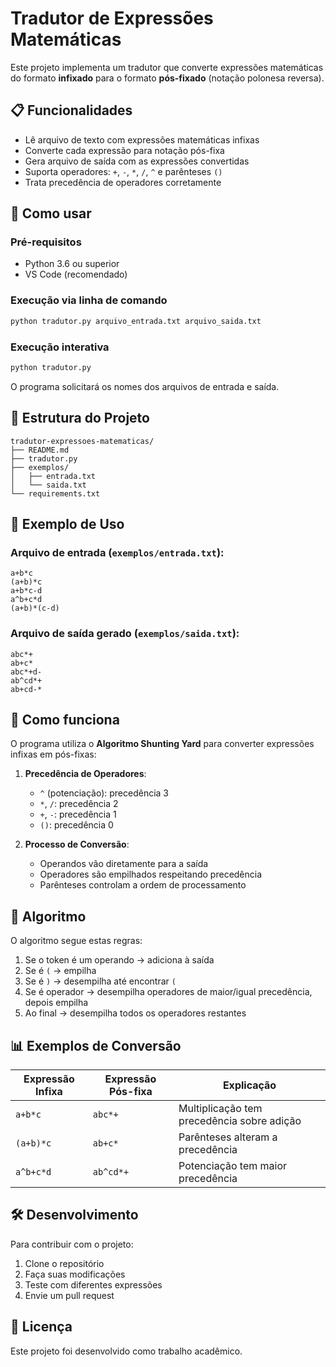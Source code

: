 # Tradutor de Expressões Matemáticas

Este projeto implementa um tradutor que converte expressões matemáticas do formato **infixado** para o formato **pós-fixado** (notação polonesa reversa).

## 📋 Funcionalidades

- Lê arquivo de texto com expressões matemáticas infixas
- Converte cada expressão para notação pós-fixa
- Gera arquivo de saída com as expressões convertidas
- Suporta operadores: `+`, `-`, `*`, `/`, `^` e parênteses `()`
- Trata precedência de operadores corretamente

## 🚀 Como usar

### Pré-requisitos
- Python 3.6 ou superior
- VS Code (recomendado)

### Execução via linha de comando

```bash
python tradutor.py arquivo_entrada.txt arquivo_saida.txt
```

### Execução interativa

```bash
python tradutor.py
```
O programa solicitará os nomes dos arquivos de entrada e saída.

## 📁 Estrutura do Projeto

```
tradutor-expressoes-matematicas/
├── README.md
├── tradutor.py
├── exemplos/
│   ├── entrada.txt
│   └── saida.txt
└── requirements.txt
```

## 🔧 Exemplo de Uso

### Arquivo de entrada (`exemplos/entrada.txt`):
```
a+b*c
(a+b)*c
a+b*c-d
a^b+c*d
(a+b)*(c-d)
```

### Arquivo de saída gerado (`exemplos/saida.txt`):
```
abc*+
ab+c*
abc*+d-
ab^cd*+
ab+cd-*
```

## 🧮 Como funciona

O programa utiliza o **Algoritmo Shunting Yard** para converter expressões infixas em pós-fixas:

1. **Precedência de Operadores**:
   - `^` (potenciação): precedência 3
   - `*`, `/`: precedência 2  
   - `+`, `-`: precedência 1
   - `()`: precedência 0

2. **Processo de Conversão**:
   - Operandos vão diretamente para a saída
   - Operadores são empilhados respeitando precedência
   - Parênteses controlam a ordem de processamento

## 🎯 Algoritmo

O algoritmo segue estas regras:
1. Se o token é um operando → adiciona à saída
2. Se é `(` → empilha
3. Se é `)` → desempilha até encontrar `(`
4. Se é operador → desempilha operadores de maior/igual precedência, depois empilha
5. Ao final → desempilha todos os operadores restantes

## 📊 Exemplos de Conversão

| Expressão Infixa | Expressão Pós-fixa | Explicação |
|------------------|---------------------|------------|
| `a+b*c` | `abc*+` | Multiplicação tem precedência sobre adição |
| `(a+b)*c` | `ab+c*` | Parênteses alteram a precedência |
| `a^b+c*d` | `ab^cd*+` | Potenciação tem maior precedência |

## 🛠️ Desenvolvimento

Para contribuir com o projeto:

1. Clone o repositório
2. Faça suas modificações
3. Teste com diferentes expressões
4. Envie um pull request

## 📝 Licença

Este projeto foi desenvolvido como trabalho acadêmico.